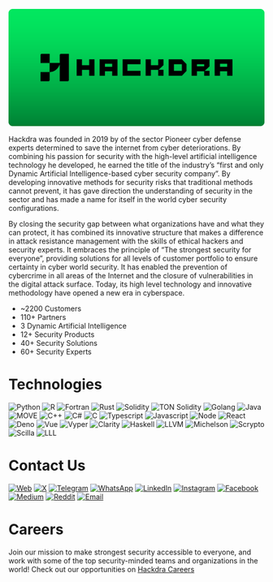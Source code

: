 [![Hackdra Cybersecurity and Artificial Intelligence Technologies](../images/hackdra-cybersecurity.png)](https://hackdra.com/)

Hackdra was founded in 2019 by of the sector Pioneer cyber defense experts determined to save the internet from cyber deteriorations. By combining his passion for security with the high-level artificial intelligence technology he developed, he earned the title of the industry’s “first and only Dynamic Artificial Intelligence-based cyber security company”. By developing innovative methods for security risks that traditional methods cannot prevent, it has gave direction the understanding of security in the sector and has made a name for itself in the world cyber security configurations.

By closing the security gap between what organizations have and what they can protect, it has combined its innovative structure that makes a difference in attack resistance management with the skills of ethical hackers and security experts. It embraces the principle of “The strongest security for everyone”, providing solutions for all levels of customer portfolio to ensure certainty in cyber world security. It has enabled the prevention of cybercrime in all areas of the Internet and the closure of vulnerabilities in the digital attack surface. Today, its high level technology and innovative methodology have opened a new era in cyberspace.

- ~2200 Customers
- 110+ Partners
- 3 Dynamic Artificial Intelligence
- 12+ Security Products
- 40+ Security Solutions
- 60+ Security Experts



# Technologies

![Python](https://img.shields.io/badge/-Python-3776AB?style=flat&logo=python&logoColor=yellow)
![R](https://img.shields.io/badge/-R-274CE1?style=flat&logo=r)
![Fortran](https://img.shields.io/badge/-Fortran-4D41B5?style=flat&logo=fortran)
![Rust](https://img.shields.io/badge/-Rust-000000?style=flat&logo=rust)
![Solidity](https://img.shields.io/badge/-Solidity-363636?style=flat&logo=solidity)
![TON Solidity](https://img.shields.io/badge/-TON%20Solidity-0088cc?style=flat)
![Golang](https://img.shields.io/badge/-Golang-00ADD8?style=flat&logo=go&logoColor=white)
![Java](https://img.shields.io/badge/-Java-007396?style=flat&logo=java)
![MOVE](https://img.shields.io/badge/-MOVE-0052CC?style=flat)
![C++](https://img.shields.io/badge/-C++-00599C?style=flat&logo=c%2B%2B)
![C#](https://img.shields.io/badge/-C%23-239120?style=flat&logo=c-sharp)
![C](https://img.shields.io/badge/-C-000000?style=flat&logo=c)
![Typescript](https://img.shields.io/badge/-Typescript-007ACC?style=flat&logo=typescript&logoColor=white)
![Javascript](https://img.shields.io/badge/-Javascript-F7DF1E?style=flat&logo=javascript&logoColor=black)
![Node](https://img.shields.io/badge/-Node.js-339933?style=flat&logo=node.js&logoColor=white)
![React](https://img.shields.io/badge/-React-61DAFB?style=flat&logo=react&logoColor=black)
![Deno](https://img.shields.io/badge/-Deno-000000?style=flat&logo=deno)
![Vue](https://img.shields.io/badge/-Vue.js-4FC08D?style=flat&logo=vue.js&logoColor=white)
![Vyper](https://img.shields.io/badge/-Vyper-000000?style=flat&logo=vyper)
![Clarity](https://img.shields.io/badge/-Clarity-7B1FA2?style=flat&logo=clarity)
![Haskell](https://img.shields.io/badge/-Haskell-5e5086?style=flat&logo=haskell)
![LLVM](https://img.shields.io/badge/-LLVM-000000?style=flat&logo=llvm)
![Michelson](https://img.shields.io/badge/-Michelson-000000?style=flat&logo=michelson)
![Scrypto](https://img.shields.io/badge/-Scrypto-ff69b4?style=flat)
![Scilla](https://img.shields.io/badge/-Scilla-000000?style=flat&logo=scilla)
![LLL](https://img.shields.io/badge/-LLL-000000?style=flat&logo=lll)



# Contact Us

[![Web](https://img.shields.io/badge/-Web-2E3A59?style=flat&logo=firefox&logoColor=white)](https://hackdra.com/)
[![X](https://img.shields.io/badge/-Twitter-1DA1F2?style=flat&logo=x&logoColor=white)](https://twitter.com/hackdra)
[![Telegram](https://img.shields.io/badge/-Telegram-2CA5E0?style=flat&logo=telegram&logoColor=white)](https://t.me/hackdra)
[![WhatsApp](https://img.shields.io/badge/-WhatsApp-25D366?style=flat&logo=whatsapp&logoColor=white)](https://wa.me/908503030845)
[![LinkedIn](https://img.shields.io/badge/-LinkedIn-0077B5?style=flat&logo=linkedin&logoColor=white)](https://www.linkedin.com/company/hackdra/)
[![Instagram](https://img.shields.io/badge/-Instagram-833AB4?style=flat&logo=instagram&logoColor=white)](https://www.instagram.com/hackdra/)
[![Facebook](https://img.shields.io/badge/-Facebook-3B5998?style=flat&logo=facebook&logoColor=white)](https://www.facebook.com/hackdra)
[![Medium](https://img.shields.io/badge/-Medium-12100E?style=flat&logo=medium&logoColor=white)](https://hackdra.medium.com/)
[![Reddit](https://img.shields.io/badge/-Reddit-FF4500?style=flat&logo=reddit&logoColor=white)](https://reddit.com/u/hackdra)
[![Email](https://img.shields.io/badge/-Email-2E3A59?style=flat&logo=mail&logoColor=white)](mailto:contact@hackdra.com)



# Careers

Join our mission to make strongest security accessible to everyone, and work with some of the top security-minded teams and organizations in the world! Check out our opportunities on [Hackdra Careers](https://hackdra.com/careers/)
